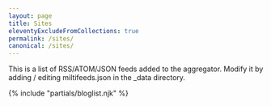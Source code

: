 ```yaml
---
layout: page
title: Sites
eleventyExcludeFromCollections: true
permalink: /sites/
canonical: /sites/
---
```


This is a list of RSS/ATOM/JSON feeds added to the aggregator. Modify it by adding / editing miltifeeds.json in the \_data directory.

{% include "partials/bloglist.njk" %}
